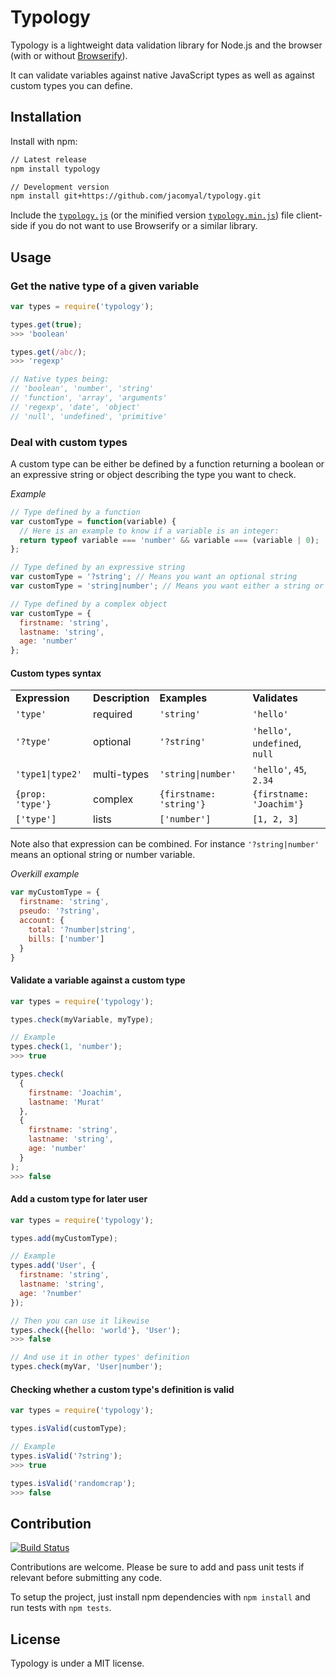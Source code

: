 # Typology

Typology is a lightweight data validation library for Node.js and the browser (with or without [Browserify](http://browserify.org/)).

It can validate variables against native JavaScript types as well as against custom types you can define.

## Installation

Install with npm:

```bash
// Latest release
npm install typology

// Development version
npm install git+https://github.com/jacomyal/typology.git
```

Include the [`typology.js`](./typology.js) (or the minified version [`typology.min.js`](./typology.min.js)) file client-side if you do not want to use Browserify or a similar library.

## Usage

### Get the native type of a given variable

```js
var types = require('typology');

types.get(true);
>>> 'boolean'

types.get(/abc/);
>>> 'regexp'

// Native types being:
// 'boolean', 'number', 'string'
// 'function', 'array', 'arguments'
// 'regexp', 'date', 'object'
// 'null', 'undefined', 'primitive'
```

### Deal with custom types

A custom type can be either be defined by a function returning a boolean or an expressive string or object describing the type you want to check.

*Example*

```js
// Type defined by a function
var customType = function(variable) {
  // Here is an example to know if a variable is an integer:
  return typeof variable === 'number' && variable === (variable | 0);
};

// Type defined by an expressive string
var customType = '?string'; // Means you want an optional string
var customType = 'string|number'; // Means you want either a string or a number

// Type defined by a complex object
var customType = {
  firstname: 'string',
  lastname: 'string',
  age: 'number'
};
```

#### Custom types syntax

<table>
  <tr>
    <td><b>Expression</b></td>
    <td><b>Description</b></td>
    <td><b>Examples</b></td>
    <td><b>Validates</b></td>
  </tr>
  <tr>
    <td><code>'type'</code></td>
    <td>required</td>
    <td><code>'string'</code></td>
    <td><code>'hello'</code></td>
  </tr>
  <tr>
    <td><code>'?type'</code></td>
    <td>optional</td>
    <td><code>'?string'</code></td>
    <td><code>'hello'</code>, <code>undefined</code>, <code>null</code></td>
  </tr>
  <tr>
    <td><code>'type1|type2'</code></td>
    <td>multi-types</td>
    <td><code>'string|number'</code></td>
    <td><code>'hello'</code>, <code>45</code>, <code>2.34</code></td>
  </tr>
  <tr>
    <td><code>{prop: 'type'}</code></td>
    <td>complex</td>
    <td><code>{firstname: 'string'}</code></td>
    <td><code>{firstname: 'Joachim'}</code></td>
  </tr>
  <tr>
    <td><code>['type']</code></td>
    <td>lists</td>
    <td><code>['number']</code></td>
    <td><code>[1, 2, 3]</code></td>
  </tr>
</table>

Note also that expression can be combined. For instance `'?string|number'` means an optional string or number variable.

*Overkill example*

```js
var myCustomType = {
  firstname: 'string',
  pseudo: '?string',
  account: {
    total: '?number|string',
    bills: ['number']
  }
}
```

#### Validate a variable against a custom type

```js
var types = require('typology');

types.check(myVariable, myType);

// Example
types.check(1, 'number');
>>> true

types.check(
  {
    firstname: 'Joachim',
    lastname: 'Murat'
  },
  {
    firstname: 'string',
    lastname: 'string',
    age: 'number'
  }
);
>>> false
```

#### Add a custom type for later user

```js
var types = require('typology');

types.add(myCustomType);

// Example
types.add('User', {
  firstname: 'string',
  lastname: 'string',
  age: '?number'
});

// Then you can use it likewise
types.check({hello: 'world'}, 'User');
>>> false

// And use it in other types' definition
types.check(myVar, 'User|number');
```

#### Checking whether a custom type's definition is valid

```js
var types = require('typology');

types.isValid(customType);

// Example
types.isValid('?string');
>>> true

types.isValid('randomcrap');
>>> false
```

## Contribution

[![Build Status](https://travis-ci.org/jacomyal/typology.svg)](https://travis-ci.org/jacomyal/typology)

Contributions are welcome. Please be sure to add and pass unit tests if relevant before submitting any code.

To setup the project, just install npm dependencies with `npm install` and run tests with `npm tests`.

## License

Typology is under a MIT license.
